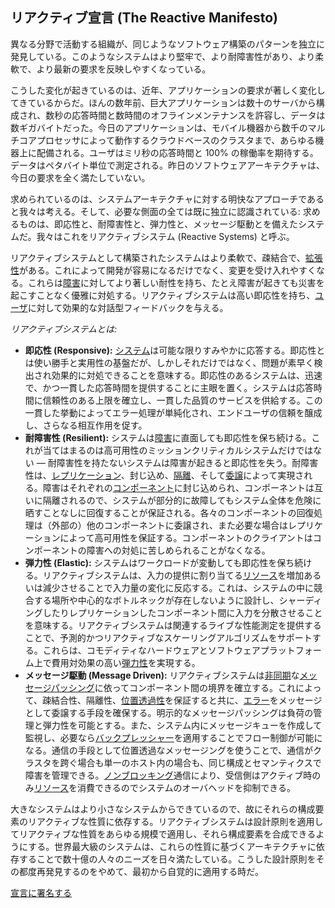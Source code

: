 リアクティブ宣言 (The Reactive Manifesto)
----------------------

異なる分野で活動する組織が、同じようなソフトウェア構築のパターンを独立に発見している。このようなシステムはより堅牢で、より耐障害性があり、より柔軟で、より最新の要求を反映しやすくなっている。

こうした変化が起きているのは、近年、アプリケーションの要求が著しく変化してきているからだ。ほんの数年前、巨大アプリケーションは数十のサーバから構成され、数秒の応答時間と数時間のオフラインメンテナンスを許容し、データは数ギガバイトだった。今日のアプリケーションは、モバイル機器から数千のマルチコアプロセッサによって動作するクラウドベースのクラスタまで、あらゆる機器上に配備される。ユーザはミリ秒の応答時間と 100% の稼働率を期待する。データはペタバイト単位で測定される。昨日のソフトウェアアーキテクチャは、今日の要求を全く満たしていない。

求められているのは、システムアーキテクチャに対する明快なアプローチであると我々は考える。そして、必要な側面の全ては既に独立に認識されている: 求めるものは、即応性と、耐障害性と、弾力性と、メッセージ駆動とを備えたシステムだ。我々はこれをリアクティブシステム (Reactive Systems) と呼ぶ。

リアクティブシステムとして構築されたシステムはより柔軟で、疎結合で、[拡張性](/glossary.ja#Scalability)がある。これによって開発が容易になるだけでなく、変更を受け入れやすくなる。これらは[障害](/glossary.ja#Failure)に対してより著しい耐性を持ち、たとえ障害が起きても災害を起こすことなく優雅に対処する。リアクティブシステムは高い即応性を持ち、[ユーザ](/glossary.ja#User)に対して効果的な対話型フィードバックを与える。

*リアクティブシステムとは:*

* <a name="Responsive"></a>**即応性 (Responsive):** [システム](/glossary.ja#System)は可能な限りすみやかに応答する。即応性とは使い勝手と実用性の基盤だが、しかしそれだけではなく、問題が素早く検出され効果的に対処できることを意味する。即応性のあるシステムは、迅速で、かつ一貫した応答時間を提供することに主眼を置く。システムは応答時間に信頼性のある上限を確立し、一貫した品質のサービスを供給する。この一貫した挙動によってエラー処理が単純化され、エンドユーザの信頼を醸成し、さらなる相互作用を促す。
* <a name="Resilient"></a>**耐障害性 (Resilient):** システムは[障害](/glossary.ja#Failure)に直面しても即応性を保ち続ける。これが当てはまるのは高可用性のミッションクリティカルシステムだけではない — 耐障害性を持たないシステムは障害が起きると即応性を失う。耐障害性は、[レプリケーション](/glossary.ja#Replication)、封じ込め、[隔離](/glossary.ja#Isolation)、そして[委譲](/glossary.ja#Delegation)によって実現される。障害はそれぞれの[コンポーネント](/glossary.ja#Component)に封じ込められ、コンポーネントは互いに隔離されるので、システムが部分的に故障してもシステム全体を危険に晒すことなしに回復することが保証される。各々のコンポーネントの回復処理は（外部の）他のコンポーネントに委譲され、また必要な場合はレプリケーションによって高可用性を保証する。コンポーネントのクライアントはコンポーネントの障害への対処に苦しめられることがなくなる。
* <a name="Elastic"></a>**弾力性 (Elastic):** システムはワークロードが変動しても即応性を保ち続ける。リアクティブシステムは、入力の提供に割り当てる[リソース](/glossary.ja#Resource)を増加あるいは減少させることで入力量の変化に反応する。これは、システムの中に競合する場所や中心的なボトルネックが存在しないように設計し、シャーディングしたりレプリケーションしたコンポーネント間に入力を分散させることを意味する。リアクティブシステムは関連するライブな性能測定を提供することで、予測的かつリアクティブなスケーリングアルゴリズムをサポートする。これらは、コモディティなハードウェアとソフトウェアプラットフォーム上で費用対効果の高い[弾力性](/glossary.ja#Elasticity)を実現する。
* <a name="Message-Driven"></a>**メッセージ駆動 (Message Driven):** リアクティブシステムは[非同期](/glossary.ja#Asynchronous)な[メッセージパッシング](/glossary.ja#Message-Driven)に依ってコンポーネント間の境界を確立する。これによって、疎結合性、隔離性、[位置透過性](/glossary.ja#Location-Transparency)を保証すると共に、[エラー](/glossary.ja#Failure)をメッセージとして委譲する手段を確保する。明示的なメッセージパッシングは負荷の管理と弾力性を可能とする。また、システム内にメッセージキューを作成して監視し、必要なら[バックプレッシャー](/glossary.ja#Back-Pressure)を適用することでフロー制御が可能になる。通信の手段として位置透過なメッセージングを使うことで、通信がクラスタを跨ぐ場合も単一のホスト内の場合も、同じ構成とセマンティクスで障害を管理できる。[ノンブロッキング](/glossary.ja#Non-Blocking)通信により、受信側はアクティブ時のみ[リソース](/glossary.ja#Resource)を消費できるのでシステムのオーバヘッドを抑制できる。

大きなシステムはより小さなシステムからできているので、故にそれらの構成要素のリアクティブな性質に依存する。リアクティブシステムは設計原則を適用してリアクティブな性質をあらゆる規模で適用し、それら構成要素を合成できるようにする。世界最大級のシステムは、これらの性質に基づくアーキテクチャに依存することで数十億の人々のニーズを日々満たしている。こうした設計原則をその都度再発見するのをやめて、最初から自覚的に適用する時だ。

[宣言に署名する](http://www.reactivemanifesto.org/)
